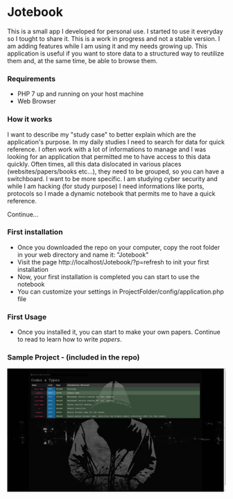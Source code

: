 # Jotebook

This is a small app I developed for personal use. I started to use it everyday so I tought to share it. This is a work in progress and not a stable version. I am adding features while I am using it and my needs growing up.
This application is useful if you want to store data to a structured way to reutilize them and, at the same time, be able to browse them.

### Requirements

* PHP 7 up and running on your host machine
* Web Browser

### How it works

I want to describe my "study case" to better explain which are the application's purpose. In my daily studies I need to search for data for quick reference. I often work with a lot of informations to manage and I was looking for an application that permitted me to have access to this data quickly. Often times, all this data dislocated in various places (websites/papers/books etc...), they need to be grouped, so you can have a switchboard. I want to be more specific. I am studying cyber security and while I am hacking (for study purpose) I need informations like ports, protocols so I made a dynamic notebook that permits me to have a quick reference.

Continue...

### First installation

- Once you downloaded the repo on your computer, copy the root folder in your web directory and name it: "Jotebook"
- Visit the page http://localhost/Jotebook/?p=refresh to init your first installation
- Now, your first installation is completed you can start to use the notebook
- You can customize your settings in ProjectFolder/config/application.php file

### First Usage
- Once you installed it, you can start to make your own papers. Continue to read to learn how to write *papers*.

### Sample Project - (included in the repo)

![](Screen.jpg)
